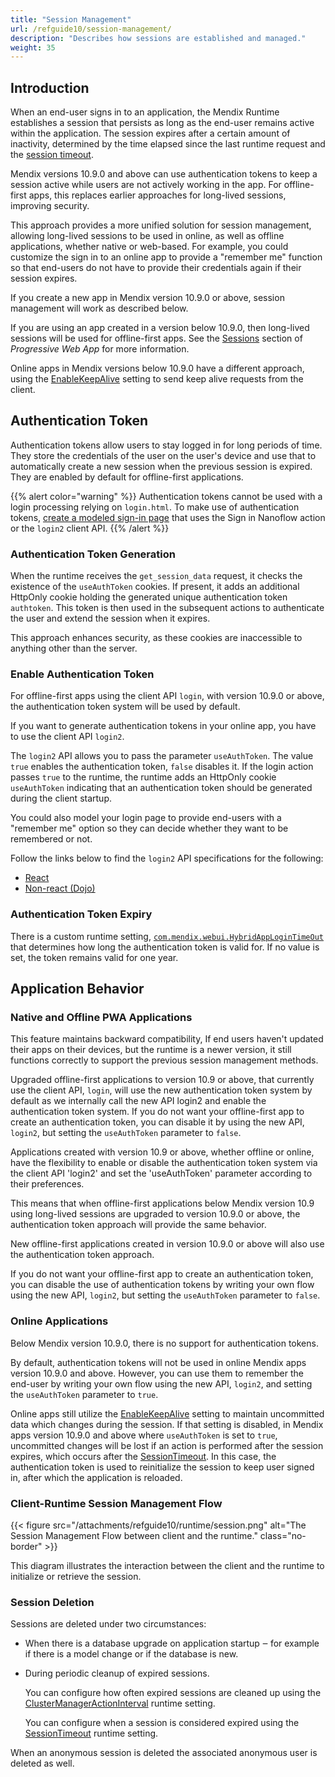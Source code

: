 ```yaml
---
title: "Session Management"
url: /refguide10/session-management/
description: "Describes how sessions are established and managed."
weight: 35
---
```


## Introduction 

When an end-user signs in to an application, the Mendix Runtime establishes a session that persists as long as the end-user remains active within the application. The session expires after a certain amount of inactivity, determined by the time elapsed since the last runtime request and the [session timeout](/refguide10/custom-settings/#SessionTimeout).

Mendix versions 10.9.0 and above can use authentication tokens to keep a session active while users are not actively working in the app. For offline-first apps, this replaces earlier approaches for long-lived sessions, improving security.

This approach provides a more unified solution for session management, allowing long-lived sessions to be used in online, as well as offline applications, whether native or web-based. For example, you could customize the sign in to an online app to provide a "remember me" function so that end-users do not have to provide their credentials again if their session expires.

If you create a new app in Mendix version 10.9.0 or above, session management will work as described below.

If you are using an app created in a version below 10.9.0, then long-lived sessions will be used for offline-first apps. See the [Sessions](/refguide10/mobile/introduction-to-mobile-technologies/progressive-web-app/#sessions) section of *Progressive Web App* for more information.

Online apps in Mendix versions below 10.9.0 have a different approach, using the [EnableKeepAlive](/refguide10/tricky-custom-runtime-settings/#session-duration) setting to send keep alive requests from the client.

## Authentication Token

Authentication tokens allow users to stay logged in for long periods of time. They store the credentials of the user on the user's device and use that to automatically create a new session when the previous session is expired. They are enabled by default for offline-first applications.

{{% alert color="warning" %}}
Authentication tokens cannot be used with a login processing relying on `login.html`. To make use of authentication tokens, [create a modeled sign-in page](/refguide10/mobile/using-mobile-capabilities/auth-users/#model-the-sign-in-page) that uses the Sign in Nanoflow action or the `login2` client API.
{{% /alert %}}

### Authentication Token Generation

When the runtime receives the `get_session_data` request, it checks the existence of the `useAuthToken` cookies. If present, it adds an additional HttpOnly cookie holding the generated unique authentication token `authtoken`. This token is then used in the subsequent actions to authenticate the user and extend the session when it expires.

This approach enhances security, as these cookies are inaccessible to anything other than the server.

### Enable Authentication Token

For offline-first apps using the client API `login`, with version 10.9.0 or above, the authentication token system will be used by default.

If you want to generate authentication tokens in your online app, you have to use the client API `login2`. 

The `login2` API allows you to pass the parameter `useAuthToken`. The value `true` enables the authentication token, `false` disables it. If the login action passes `true` to the runtime, the runtime adds an HttpOnly cookie `useAuthToken` indicating that an authentication token should be generated during the client startup. 

You could also model your login page to provide end-users with a "remember me" option so they can decide whether they want to be remembered or not.

Follow the links below to find the `login2` API specifications for the following:

* [React](https://apidocs.rnd.mendix.com/10/client-react/mx.html#.login2)
* [Non-react (Dojo)](https://apidocs.rnd.mendix.com/10/client/mx.html#.login2)  

### Authentication Token Expiry

There is a custom runtime setting, [`com.mendix.webui.HybridAppLoginTimeOut`](/refguide10/custom-settings/#commendixwebuiHybridAppLoginTimeOut) that determines how long the authentication token is valid for. If no value is set, the token remains valid for one year.

## Application Behavior

### Native and Offline PWA Applications

This feature maintains backward compatibility, If end users haven't updated their apps on their devices, but the runtime is a newer version, it still functions correctly to support the previous session management methods.

Upgraded offline-first applications to version 10.9 or above, that currently use the client API, `login`, will use the new authentication token system by default as we internally call the new API login2 and enable the authentication token system. If you do not want your offline-first app to create an authentication token, you can disable it by using the new API, `login2`, but setting the `useAuthToken` parameter to `false`.

Applications created with version 10.9 or above, whether offline or online, have the flexibility to enable or disable the authentication token system via the client API 'login2' and set the 'useAuthToken' parameter according to their preferences.

This means that when offline-first applications below Mendix version 10.9 using long-lived sessions are upgraded to version 10.9.0 or above, the authentication token approach will provide the same behavior.

New offline-first applications created in version 10.9.0 or above will also use the authentication token approach.

If you do not want your offline-first app to create an authentication token, you can disable the use of authentication tokens by writing your own flow using the new API, `login2`, but setting the `useAuthToken` parameter to `false`.

### Online Applications

Below Mendix version 10.9.0, there is no support for authentication tokens.

By default, authentication tokens will not be used in online Mendix apps version 10.9.0 and above. However, you can use them to remember the end-user by writing your own flow using the new API, `login2`, and setting the `useAuthToken` parameter to `true`.

Online apps still utilize the [EnableKeepAlive](/refguide10/tricky-custom-runtime-settings/#session-duration) setting to maintain uncommitted data which changes during the session. If that setting is disabled, in Mendix apps version 10.9.0 and above where `useAuthToken` is set to `true`, uncommitted changes will be lost if an action is performed after the session expires, which occurs after the [SessionTimeout](/refguide10/custom-settings/#SessionTimeout). In this case, the authentication token is used to reinitialize the session to keep user signed in, after which the application is reloaded.

### Client-Runtime Session Management Flow

<!-- Diagram created here:
https://www.plantuml.com/plantuml/uml/bPB1Rjim44Jl-efjV7M3n4Lww2687TSd5oZgzbOWeAMnj91Cgikb7AVklnTI65iA3BGv211dXyCt8E-y6j6mhP9tMc0BMbS1kPXzuaksjH6pfRL9ornSiDczgvpGQ5UmecVm-1LWKz3lP9ggauMp6grN7s_ci-b9Nl4JQ7ALJ4NSRkZffAFdUXA5yrap9ndaUJ07wbMvdrK1oP8tMB95VpwQVlXyivYTPhq-_VbN8yefryPg3tKeluRvazIdCLryWStuaUuhXjKBCfxIxlTuni3zBLZbBMW5QI2TtNU_D9fVBoQBUM9IvSOeOinn7Nr9J7z_UnkLJxHqELlQiHOKFAP1Y--kXANkgg0Gyb1IHoe1IJol7z10UBCdBT06o9XIWL5qWeVtxEoOl6b0tEPqUcRKh8t7c7vQCZQZdN3SqaByY13jg9z3gNCbmr-UAoBjg_9AEVGX-X_QS-WST5eWBRleVkcOFwOC5RG5xW1pMCXB9Js22LGO3GQ4mRFDpp1VzYcUwLjaNxksFMinsDDo9uV3eVtUrDLi53A8AemdFDOioFvnUusfE6FTazjqQnEqEBLboygcugTpVLbV-lr_lIJ3g-VQKo9Vr_yEDWlRwYy0
-->

{{< figure src="/attachments/refguide10/runtime/session.png" alt="The Session Management Flow between client and the runtime." class="no-border" >}}

This diagram illustrates the interaction between the client and the runtime to initialize or retrieve the session.

### Session Deletion

Sessions are deleted under two circumstances:

* When there is a database upgrade on application startup ‒ for example if there is a model change or if the database is new.
* During periodic cleanup of expired sessions.

    You can configure how often expired sessions are cleaned up using the [ClusterManagerActionInterval](/refguide10/custom-settings/#ClusterManagerActionInterval) runtime setting.

    You can configure when a session is considered expired using the [SessionTimeout](/refguide10/custom-settings/#SessionTimeout) runtime setting.

When an anonymous session is deleted the associated anonymous user is deleted as well.
